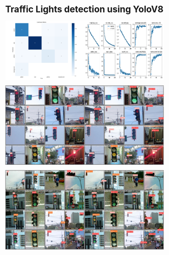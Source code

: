 # Traffic Lights detection using YoloV8




<div style="display: flex; justify-content: center;">
    <img src="./figs/confusion_matrix.png" alt="Image 1" style="width: 50%;">
    <img src="./figs/results.png" alt="Image 2" style="width: 50%;">
</div>
<br/>


<div style="display: flex; justify-content: center;">
    <img src="./figs/val_batch1_labels.jpg" alt="Image 1" style="width: 50%;">
    <img src="./figs/val_batch1_pred.jpg" alt="Image 2" style="width: 50%;">
</div>

<br/>


<div style="display: flex; justify-content: center;">
    <img src="./figs/val_batch2_labels.jpg" alt="Image 1" style="width: 50%;">
    <img src="./figs/val_batch2_pred.jpg" alt="Image 2" style="width: 50%;">
</div>
